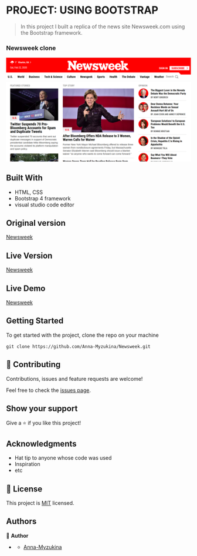 # PROJECT: USING BOOTSTRAP
> In this project I built a replica of the news site Newsweek.com using the Bootstrap framework.

### Newsweek clone

![img](https://github.com/Anna-Myzukina/Newsweek/blob/master/assets/img/Screenshot%20from%202020-02-22%2011-25-20.png)

## Built With

- HTML, CSS
- Bootstrap 4 framework
- visual studio code editor

## Original version

[Newsweek](https://www.newsweek.com/)

## Live Version
[Newsweek](https://anna-myzukina.github.io/Newsweek/)

## Live Demo
[Newsweek ](raw.githack.com/Anna-Myzukina/Newsweek/developer/index.html)



## Getting Started

To get started with the project, clone the repo on your machine


    git clone https://github.com/Anna-Myzukina/Newsweek.git



## 🤝 Contributing

Contributions, issues and feature requests are welcome!

Feel free to check the [issues page](issues/).

## Show your support

Give a ⭐️ if you like this project!

## Acknowledgments

- Hat tip to anyone whose code was used
- Inspiration
- etc

## 📝 License

This project is [MIT](lic.url) licensed.

## Authors

👤 **Author**

- * [Anna-Myzukina](https://github.com/Anna-Myzukina)
